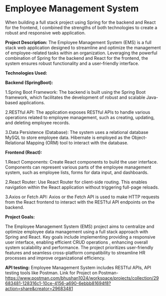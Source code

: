 # Employee Management System

When building a full stack project using Spring for the backend and React for the frontend, I combined the strengths of both technologies to create a robust and responsive web application.

**Project Description:** 
The Employee Management System (EMS) is a full stack web application designed to streamline and optimize the management of employee-related tasks within an organization. Leveraging the powerful combination of Spring for the backend and React for the frontend, the system ensures robust functionality and a user-friendly interface.

**Technologies Used:**

**Backend (SpringBoot):**

1.Spring Boot Framework:
The backend is built using the Spring Boot framework, which facilitates the development of robust and scalable Java-based applications.

2.RESTful API:
The application exposes RESTful APIs to handle various operations related to employee management, such as creating, updating, and deleting employee records.

3.Data Persistence (Database):
The system uses a relational database MySQL to store employee data. Hibernate is employed as the Object-Relational Mapping (ORM) tool to interact with the database.


**Frontend (React):**

1.React Components:
Create React components to build the user interface. Components can represent various parts of the employee management system, such as employee lists, forms for data input, and dashboards.

2.React Router:
Use React Router for client-side routing. This enables navigation within the React application without triggering full-page reloads.

3.Axios or Fetch API:
Axios or the Fetch API is used to make HTTP requests from the React frontend to interact with the RESTful API endpoints on the backend.

**Project Goals:**

The Employee Management System (EMS) project aims to centralize and optimize employee data management using a full stack approach with Spring and React. Key goals include implementing  providing a responsive user interface, enabling efficient CRUD operations , enhancing overall system scalability and performance. The project prioritizes user-friendly features and seamless cross-platform compatibility to streamline HR processes and improve organizational efficiency.

**API testing:** Employee Management System includes RESTful APIs, API testing tools like Postman. Link for Project on Postman-https://www.postman.com/bhushan1024/workspace/projects/collection/29683481-128316c1-10ce-4156-a690-6ebbb81694f8?action=share&creator=29683481

